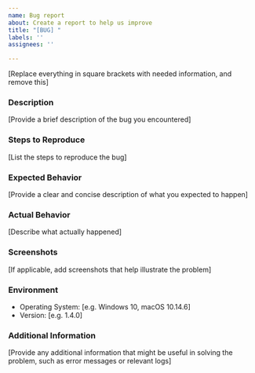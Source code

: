 ```yaml
---
name: Bug report
about: Create a report to help us improve
title: "[BUG] "
labels: ''
assignees: ''

---
```


[Replace everything in square brackets with needed information, and remove this]

### Description
[Provide a brief description of the bug you encountered]

### Steps to Reproduce
[List the steps to reproduce the bug]

### Expected Behavior
[Provide a clear and concise description of what you expected to happen]

### Actual Behavior
[Describe what actually happened]

### Screenshots
[If applicable, add screenshots that help illustrate the problem]

### Environment
- Operating System: [e.g. Windows 10, macOS 10.14.6]
- Version: [e.g. 1.4.0]

### Additional Information
[Provide any additional information that might be useful in solving the problem, such as error messages or relevant logs]
